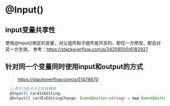 # @Input()


## input变量共享性
使用@Input()绑定的变量，对父组件和子组件是共享的，即任一方修改，都会对另一方生效。
参考：https://stackoverflow.com/a/34208500/6182927

## 针对同一个变量同时使用input和output的方式
> https://stackoverflow.com/a/51478670
```ts
  //表示当前卡片正在被编辑
  @Input() cardIsEditing;
  @Output() cardIsEditingChange: EventEmitter<string> = new EventEmitter();
```
